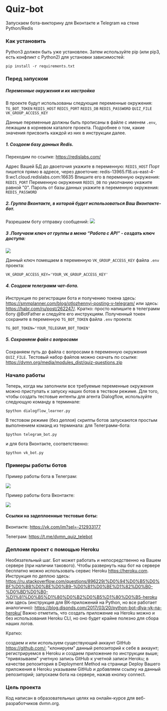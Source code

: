 # Quiz-bot

Запускаем бота-викторину для Вконтакте и Telegram на стеке Python/Redis

### Как установить

Python3 должен быть уже установлен. Затем используйте pip (или pip3, есть конфликт с Python2) для установки зависимостей:
```
pip install -r requirements.txt
```

### Перед запуском 

##### Переменные окружения и их настройка
В проекте будут использованы следующие переменные окружения:  
`TG_BOT_TOKEN`
`REDIS_HOST`
`REDIS_PORT`
`REDIS_DB`
`REDIS_PASSWORD`
`QUIZ_FILE`
`VK_GROUP_ACCESS_KEY`
 
Данные переменные должны быть прописаны в файле с именем `.env`, лежащим в корневом каталоге проекта.
Подробнее о том, какие значения присвоить каждой из них в инструкции далее.

##### 1. Создаем базу данных Redis. 
Переходим по ссылке: https://redislabs.com/

Адрес Вашей БД до двоеточия укажите в переменную:
`REDIS_HOST`
Порт пишется прямо в адресе, через двоеточие: redis-13965.f18.us-east-4-9.wc1.cloud.redislabs.com:16635
Впишите его в переменную окружения:
`REDIS_PORT`
Переменную окружения `REDIS_DB` по умолчанию укажите равной "0".
Пароль от базы данных укажите в переменную окружения:
`REDIS_PASSWORD`

##### 2. Группа Вконтакте, в которой будет использоваться Ваш Вконтакте-бот.

Разрешаем боту отправку сообщений:
<img src="https://dvmn.org/media/screenshot_from_2019-04-29_20-15-54.png">

##### 3 .Получаем ключ от группы в меню “Работа с API” - создать ключ доступа:
<img src="https://dvmn.org/filer/canonical/1556554255/101/">

Данный ключ помещаем в переменную `VK_GROUP_ACCESS_KEY` файла `.env` проекта:
```
VK_GROUP_ACCESS_KEY='YOUR_VK_GROUP_ACCESS_KEY'
```


##### 4. Создаем телеграмм чат-бота. 

Инструкция по регистрации бота и получению токена здесь: https://smmplanner.com/blog/otlozhennyj-posting-v-telegram/ или здесь: https://habr.com/ru/post/262247/.
Кратко: просто напишите в телеграмм боту @BotFather и следуйте его инструкциям. 
Полученный токен сохраните в переменную `TG_BOT_TOKEN` файла `.env` проекта:

```
TG_BOT_TOKEN='YOUR_TELEGRAM_BOT_TOKEN'
```

##### 5. Сохраняем файл с вопросами
Сохраняем путь до файла с вопросами в переменную окружения `QUIZ_FILE`.
Тестовый набор файлов можно скачать по ссылке: https://dvmn.org/media/modules_dist/quiz-questions.zip

### Начало работы
Теперь, когда мы заполнили все требуемые переменные окружения можно приступать к запуску наших ботов в теством режиме.
Для того, чтобы создать тестовые интенты для агента Dialogflow, используйте следующую команду в терминале:
```  
$python dialogflow_learner.py
```  

В тестовом режиме (без деплоя) скрипты ботов запускаются простым выполнением команд из терминала:
для Телеграмм-бота:
```  
$python telegram_bot.py
```  
и для бота Вконтакте, соответственно:
```  
$python vk_bot.py
```  

### Примеры работы ботов
Пример работы бота в Телеграм:

<img src="https://i.ibb.co/WHWNkwj/Tg-bot.gif">

Пример работы бота Вконтакте:

<img src="https://i.ibb.co/58ZfVHF/Vk-bot.gif">

#### Ссылки на задеплоенные тестовые боты:

Вконтакте: 
https://vk.com/im?sel=-212933177

Телеграм: 
https://t.me/dvmn_quiz_telebot

### Деплоим проект с помощью Heroku
Необязательный шаг. Бот может работать и непосредственно на Вашем сервере (при наличии такового). 
Чтобы развернуть наш бот на сервере бесплатно можно использовать сервис Heroku https://heroku.com. Инструкция по деплою здесь: https://ru.stackoverflow.com/questions/896229/%D0%94%D0%B5%D0%BF%D0%BB%D0%BE%D0%B9-%D0%B1%D0%BE%D1%82%D0%B0-%D0%BD%D0%B0-%D1%81%D0%B5%D1%80%D0%B2%D0%B5%D1%80%D0%B5-heroku или здесь (инструкция для ВК-приложений на Python, но все работает аналогично): https://blog.disonds.com/2017/03/20/python-bot-dlya-vk-na-heroku/ 
Важно отметить, что создать приложение на Heroku можно и без использования Heroku CLI, но оно будет крайне полезно для сбора наших логов.

Кратко:

создаем и или используем существующий аккаунт GitHub https://github.com/;
"клонируем" данный репозиторий к себе в аккаунт;
регистрируемся в Heroku и создаем приложение по инструкции выше;
"привязываем" учетную запись GitHub к учетной записи Heroku;
в качестве репозитория в Deployment Method на странице Deploy Вашего приложения в Heroku указываем GitHub и добавляем ссылку на данный репозиторий;
запускаем бота на сервере, нажав кнопку connect.

### Цель проекта

Код написан в образовательных целях на онлайн-курсе для веб-разработчиков dvmn.org.
